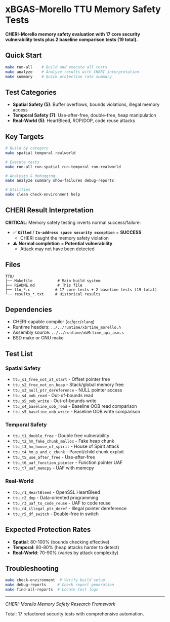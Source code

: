 # xBGAS-Morello TTU Memory Safety Tests

**CHERI-Morello memory safety evaluation with 17 core security vulnerability tests plus 2 baseline comparison tests (19 total).**

## Quick Start

```bash
make run-all    # Build and execute all tests
make analyze    # Analyze results with CHERI interpretation
make summary    # Quick protection rate summary
```

## Test Categories

- **Spatial Safety (5)**: Buffer overflows, bounds violations, illegal memory access  
- **Temporal Safety (7)**: Use-after-free, double-free, heap manipulation
- **Real-World (5)**: HeartBleed, ROP/DOP, code reuse attacks

## Key Targets

```bash
# Build by category
make spatial temporal realworld

# Execute tests
make run-all run-spatial run-temporal run-realworld

# Analysis & debugging
make analyze summary show-failures debug-reports

# Utilities
make clean check-environment help
```

## CHERI Result Interpretation

**CRITICAL**: Memory safety testing inverts normal success/failure:

- ✅ **`Killed`** / **`In-address space security exception`** = **SUCCESS**
  - CHERI caught the memory safety violation
- ⚠️ **Normal completion** = **Potential vulnerability**
  - Attack may not have been detected

## Files

```
TTU/
├── Makefile           # Main build system
├── README.md          # This file
├── ttu_*.c           # 17 core tests + 2 baseline tests (19 total)
└── results_*.txt     # Historical results
```

## Dependencies

- CHERI-capable compiler (`cc`/`gcc`/`clang`)
- Runtime headers: `../../runtime/xbrtime_morello.h`
- Assembly source: `../../runtime/xbMrtime_api_asm.s`
- BSD make or GNU make

## Test List

### Spatial Safety
- `ttu_s1_free_not_at_start` - Offset pointer free
- `ttu_s2_free_not_on_heap` - Stack/global memory free
- `ttu_s3_null_ptr_dereference` - NULL pointer access
- `ttu_s4_oob_read` - Out-of-bounds read
- `ttu_s5_oob_write` - Out-of-bounds write
- `ttu_s4_baseline_oob_read` - Baseline OOB read comparison
- `ttu_s5_baseline_oob_write` - Baseline OOB write comparison

### Temporal Safety
- `ttu_t1_double_free` - Double free vulnerability
- `ttu_t2_hm_fake_chunk_malloc` - Fake heap chunk
- `ttu_t3_hm_house_of_spirit` - House of Spirit attack
- `ttu_t4_hm_p_and_c_chunk` - Parent/child chunk exploit
- `ttu_t5_use_after_free` - Use-after-free
- `ttu_t6_uaf_function_pointer` - Function pointer UAF
- `ttu_t7_uaf_memcpy` - UAF with memcpy

### Real-World
- `ttu_r1_HeartBleed` - OpenSSL HeartBleed
- `ttu_r2_dop` - Data-oriented programming
- `ttu_r3_uaf_to_code_reuse` - UAF to code reuse
- `ttu_r4_illegal_ptr_deref` - Illegal pointer dereference
- `ttu_r5_df_switch` - Double-free in switch

## Expected Protection Rates

- **Spatial**: 80-100% (bounds checking effective)
- **Temporal**: 60-80% (heap attacks harder to detect)
- **Real-World**: 70-90% (varies by attack complexity)

## Troubleshooting

```bash
make check-environment  # Verify build setup
make debug-reports     # Check report generation
make find-all-reports  # Locate test logs
```

---
*CHERI-Morello Memory Safety Research Framework*

Total: 17 refactored security tests with comprehensive automation.
